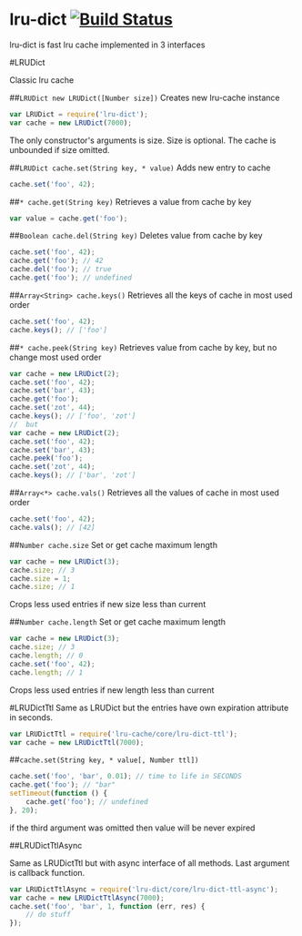 lru-dict [![Build Status](https://travis-ci.org/golyshevd/lru-dict.svg)](https://travis-ci.org/golyshevd/lru-dict)
=========

lru-dict is fast lru cache implemented in 3 interfaces

#LRUDict

Classic lru cache

##```LRUDict new LRUDict([Number size])```
Creates new lru-cache instance

```js
var LRUDict = require('lru-dict');
var cache = new LRUDict(7000);
```

The only constructor's arguments is size. Size is optional. The cache is unbounded if size omitted.

##```LRUDict cache.set(String key, * value)```
Adds new entry to cache

```js
cache.set('foo', 42);
```

##```* cache.get(String key)```
Retrieves a value from cache by key

```js
var value = cache.get('foo');
```

##```Boolean cache.del(String key)```
Deletes value from cache by key

```js
cache.set('foo', 42);
cache.get('foo'); // 42
cache.del('foo'); // true
cache.get('foo'); // undefined
```

##```Array<String> cache.keys()```
Retrieves all the keys of cache in most used order

```js
cache.set('foo', 42);
cache.keys(); // ['foo']
```

##```* cache.peek(String key)```
Retrieves value from cache by key, but no change most used order

```js
var cache = new LRUDict(2);
cache.set('foo', 42);
cache.set('bar', 43);
cache.get('foo');
cache.set('zot', 44);
cache.keys(); // ['foo', 'zot']
//  but
var cache = new LRUDict(2);
cache.set('foo', 42);
cache.set('bar', 43);
cache.peek('foo');
cache.set('zot', 44);
cache.keys(); // ['bar', 'zot']
```

##```Array<*> cache.vals()```
Retrieves all the values of cache in most used order

```js
cache.set('foo', 42);
cache.vals(); // [42]
```

##```Number cache.size```
Set or get cache maximum length

```js
var cache = new LRUDict(3);
cache.size; // 3
cache.size = 1;
cache.size; // 1
```

Crops less used entries if new size less than current

##```Number cache.length```
Set or get cache maximum length

```js
var cache = new LRUDict(3);
cache.size; // 3
cache.length; // 0
cache.set('foo', 42);
cache.length; // 1
```

Crops less used entries if new length less than current

#LRUDictTtl
Same as LRUDict but the entries have own expiration attribute in seconds.

```js
var LRUDictTtl = require('lru-cache/core/lru-dict-ttl');
var cache = new LRUDictTtl(7000);
```

##```cache.set(String key, * value[, Number ttl])```

```js
cache.set('foo', 'bar', 0.01); // time to life in SECONDS
cache.get('foo'); // "bar"
setTimeout(function () {
    cache.get('foo'); // undefined
}, 20);
```

if the third argument was omitted then value will be never expired

##LRUDictTtlAsync

Same as LRUDictTtl but with async interface of all methods. Last argument is callback function.

```js
var LRUDictTtlAsync = require('lru-dict/core/lru-dict-ttl-async');
var cache = new LRUDictTtlAsync(7000);
cache.set('foo', 'bar', 1, function (err, res) {
    // do stuff
});
```
